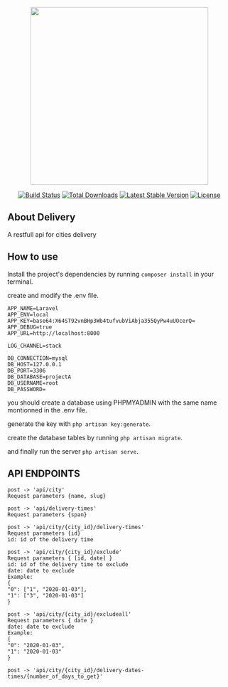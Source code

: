 <p align="center"><img src="https://res.cloudinary.com/dtfbvvkyp/image/upload/v1566331377/laravel-logolockup-cmyk-red.svg" width="400"></p>

<p align="center">
<a href="https://travis-ci.org/laravel/framework"><img src="https://travis-ci.org/laravel/framework.svg" alt="Build Status"></a>
<a href="https://packagist.org/packages/laravel/framework"><img src="https://poser.pugx.org/laravel/framework/d/total.svg" alt="Total Downloads"></a>
<a href="https://packagist.org/packages/laravel/framework"><img src="https://poser.pugx.org/laravel/framework/v/stable.svg" alt="Latest Stable Version"></a>
<a href="https://packagist.org/packages/laravel/framework"><img src="https://poser.pugx.org/laravel/framework/license.svg" alt="License"></a>
</p>

## About Delivery

A restfull api for cities delivery

## How to use

Install the project's dependencies by running `composer install` in your terminal.

create and modify the .env file.

```
APP_NAME=Laravel
APP_ENV=local
APP_KEY=base64:X64ST92vnBHp3Wb4tufvubViAbja355QyPw4uUOcerQ=
APP_DEBUG=true
APP_URL=http://localhost:8000

LOG_CHANNEL=stack

DB_CONNECTION=mysql
DB_HOST=127.0.0.1
DB_PORT=3306
DB_DATABASE=projectA
DB_USERNAME=root
DB_PASSWORD=
```

you should create a database using PHPMYADMIN with the same name montionned in the .env file.

generate the key with `php artisan key:generate`.

create the database tables by running `php artisan migrate`.

and finally run the server `php artisan serve`.

## API ENDPOINTS

```
post -> 'api/city'
Request parameters {name, slug}
```

```
post -> 'api/delivery-times'
Request parameters {span}
```

```
post -> 'api/city/{city_id}/delivery-times'
Request parameters {id}
id: id of the delivery time
```

```
post -> 'api/city/{city_id}/exclude'
Request parameters { [id, date] }
id: id of the delivery time to exclude
date: date to exclude
Example: 
{
"0": ["1", "2020-01-03"],
"1": ["3", "2020-01-03"]
}
```

```
post -> 'api/city/{city_id}/excludeall'
Request parameters { date }
date: date to exclude
Example: 
{
"0": "2020-01-03",
"1": "2020-01-03"
}
```

```
post -> 'api/city/{city_id}/delivery-dates-times/{number_of_days_to_get}'
```



